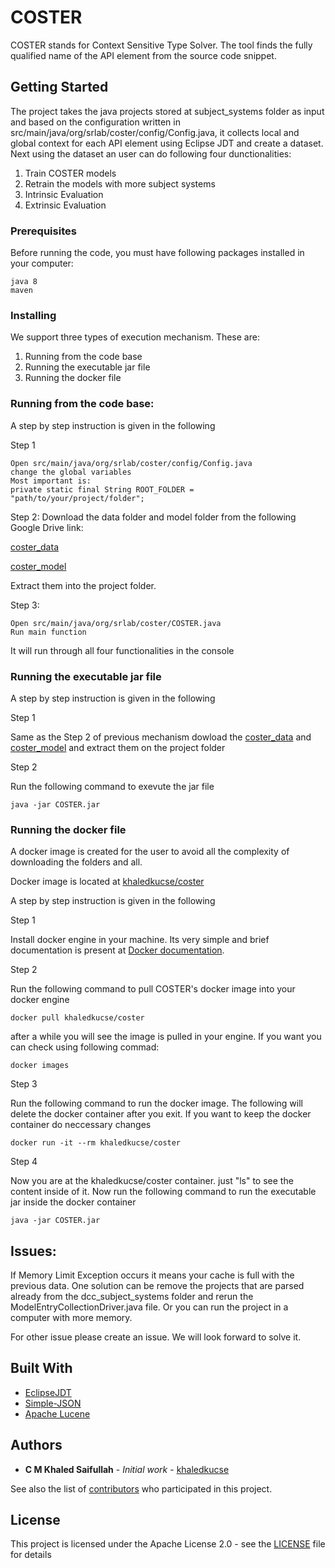# COSTER
COSTER stands for Context Sensitive Type Solver. The tool finds the fully qualified name of the API element from the source code snippet.

## Getting Started

The project takes the java projects stored at subject_systems folder as input and based on the configuration written in src/main/java/org/srlab/coster/config/Config.java, it collects local and global context for each API element using Eclipse JDT and create a dataset. Next using the dataset an user can do following four dunctionalities:
 
1. Train COSTER models
2. Retrain the models with more subject systems
3. Intrinsic Evaluation
4. Extrinsic Evaluation 

### Prerequisites

Before running the code, you must have following packages installed in your computer:

```
java 8
maven
```

### Installing
We support three types of execution mechanism. These are:
1. Running from the code base
2. Running the executable jar file
3. Running the docker file


### Running from the code base:

A step by step instruction is given in the following

Step 1

```
Open src/main/java/org/srlab/coster/config/Config.java
change the global variables
Most important is:
private static final String ROOT_FOLDER = "path/to/your/project/folder";
```

Step 2: 
Download the data folder and model folder from the following Google Drive link:

[coster_data](https://drive.google.com/open?id=1Nbei0Y0aURAyc7AgVo4V8wW8kv-6baF5)

[coster_model](https://drive.google.com/open?id=1bVjk5BgX9Hcc5BBeyxjok0a5yH7lqxnQ)

Extract them into the project folder.


Step 3: 
```
Open src/main/java/org/srlab/coster/COSTER.java
Run main function
```
It will run through all four functionalities in the console

### Running the executable jar file
A step by step instruction is given in the following

Step 1

Same as the Step 2 of previous mechanism dowload the [coster_data](https://drive.google.com/open?id=1Nbei0Y0aURAyc7AgVo4V8wW8kv-6baF5)
and [coster_model](https://drive.google.com/open?id=1bVjk5BgX9Hcc5BBeyxjok0a5yH7lqxnQ)
and extract them on the project folder

Step 2

Run the following command to exevute the jar file
```
java -jar COSTER.jar
```



### Running the docker file
A docker image is created for the user to avoid all the complexity of downloading the folders and all.

Docker image is located at [khaledkucse/coster](https://hub.docker.com/r/khaledkucse/coster)

A step by step instruction is given in the following

Step 1

Install docker engine in your machine. Its very simple and brief documentation is present at [Docker documentation](https://docs.docker.com/v17.09/engine/installation/).

Step 2

Run the following command to pull COSTER's docker image into your docker engine
```
docker pull khaledkucse/coster
```

after a while you will see the image is pulled in your engine. If you want you can check using following commad:

```
docker images
```

Step 3

Run the following command to run the docker image. The following will delete the docker container after you exit. If you want to keep the docker container do neccessary changes
```
docker run -it --rm khaledkucse/coster
```

Step 4

Now you are at the khaledkucse/coster container. just "ls" to see the content inside of it. Now run the following command to run the executable jar inside the docker container

```
java -jar COSTER.jar
```



## Issues:

If Memory Limit Exception occurs it means your cache is full with the previous data. One solution can be remove the projects that are parsed already from the dcc_subject_systems folder and rerun the ModelEntryCollectionDriver.java file. Or you can run the project in a computer with more memory.

For other issue please create an issue. We will look forward to solve it.

## Built With

* [EclipseJDT](https://github.com/eclipse/eclipse.jdt.core)
* [Simple-JSON](https://mvnrepository.com/artifact/com.googlecode.json-simple/json-simple)
* [Apache Lucene](https://lucene.apache.org/)


## Authors

* **C M Khaled Saifullah** - *Initial work* - [khaledkucse](https://github.com/khaledkucse)

See also the list of [contributors](https://github.com/khaledkucse/COSTER/graphs/contributors) who participated in this project.

## License

This project is licensed under the Apache License 2.0 - see the [LICENSE](LICENSE) file for details



